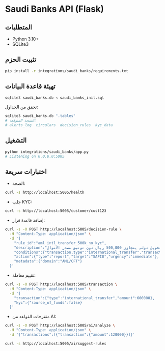 # Saudi Banks API (Flask)

## المتطلبات
- Python 3.10+
- SQLite3

## تثبيت الحزم
```bash
pip install -r integrations/saudi_banks/requirements.txt
```

## تهيئة قاعدة البيانات
```bash
sqlite3 saudi_banks.db < saudi_banks_init.sql
```

تحقق من الجداول:
```bash
sqlite3 saudi_banks.db ".tables"
# النتيجة المتوقعة:
# alerts_log  circulars  decision_rules  kyc_data
```

## التشغيل
```bash
python integrations/saudi_banks/app.py
# Listening on 0.0.0.0:5005
```

## اختبارات سريعة
- الصحة:
```bash
curl -s http://localhost:5005/health
```

- جلب KYC:
```bash
curl -s http://localhost:5005/customer/cust123
```

- إضافة قاعدة قرار:
```bash
curl -s -X POST http://localhost:5005/decision-rule \
  -H "Content-Type: application/json" \
  -d '{
    "rule_id":"aml_intl_transfer_500k_no_kyc",
    "description":"تحويل دولي يتجاوز 500,000 ريال دون توثيق مصدر الأموال",
    "conditions":{"transaction.type":"international_transfer","transaction.amount":">500000","kyc.source_of_funds":false},
    "action":{"type":"report","target":"SAFIU","urgency":"immediate"},
    "metadata":{"domain":"AML/CFT"}
  }'
```

- تقييم معاملة:
```bash
curl -s -X POST http://localhost:5005/transaction \
  -H "Content-Type: application/json" \
  -d '{
    "transaction":{"type":"international_transfer","amount":600000},
    "kyc":{"source_of_funds":false}
  }'
```

- مقترحات القواعد من AI:
```bash
curl -s -X POST http://localhost:5005/ai/analyze \
  -H "Content-Type: application/json" \
  -d '{"transactions":[{"transaction":{"amount":120000}}]}'
```

```bash
curl -s http://localhost:5005/ai/suggest-rules
```

